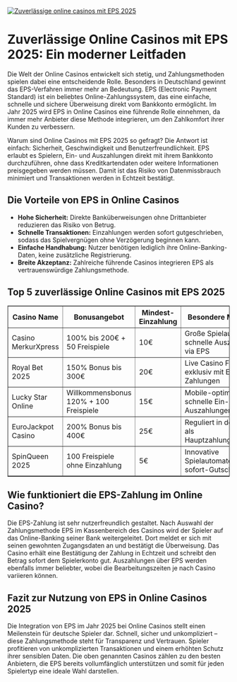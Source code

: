 [![Zuverlässige online casinos mit EPS 2025](https://123-caf.pages.dev/gitsignup.png)](https://vrmoo.ru/Bt82HjjY)

<h1>Zuverlässige Online Casinos mit EPS 2025: Ein moderner Leitfaden</h1>  <p>Die Welt der Online Casinos entwickelt sich stetig, und Zahlungsmethoden spielen dabei eine entscheidende Rolle. Besonders in Deutschland gewinnt das EPS-Verfahren immer mehr an Bedeutung. EPS (Electronic Payment Standard) ist ein beliebtes Online-Zahlungssystem, das eine einfache, schnelle und sichere Überweisung direkt vom Bankkonto ermöglicht. Im Jahr 2025 wird EPS in Online Casinos eine führende Rolle einnehmen, da immer mehr Anbieter diese Methode integrieren, um den Zahlkomfort ihrer Kunden zu verbessern.</p>  <p>Warum sind Online Casinos mit EPS 2025 so gefragt? Die Antwort ist einfach: Sicherheit, Geschwindigkeit und Benutzerfreundlichkeit. EPS erlaubt es Spielern, Ein- und Auszahlungen direkt mit ihrem Bankkonto durchzuführen, ohne dass Kreditkartendaten oder weitere Informationen preisgegeben werden müssen. Damit ist das Risiko von Datenmissbrauch minimiert und Transaktionen werden in Echtzeit bestätigt.</p>  <h2>Die Vorteile von EPS in Online Casinos</h2>  <ul>   <li><strong>Hohe Sicherheit:</strong> Direkte Banküberweisungen ohne Drittanbieter reduzieren das Risiko von Betrug.</li>   <li><strong>Schnelle Transaktionen:</strong> Einzahlungen werden sofort gutgeschrieben, sodass das Spielvergnügen ohne Verzögerung beginnen kann.</li>   <li><strong>Einfache Handhabung:</strong> Nutzer benötigen lediglich ihre Online-Banking-Daten, keine zusätzliche Registrierung.</li>   <li><strong>Breite Akzeptanz:</strong> Zahlreiche führende Casinos integrieren EPS als vertrauenswürdige Zahlungsmethode.</li> </ul>  <h2>Top 5 zuverlässige Online Casinos mit EPS 2025</h2>  <table border="1" cellpadding="8" cellspacing="0" style="border-collapse: collapse; width: 100%;">   <thead>     <tr>       <th>Casino Name</th>       <th>Bonusangebot</th>       <th>Mindest-Einzahlung</th>       <th>Besondere Merkmale</th>     </tr>   </thead>   <tbody>     <tr>       <td>Casino MerkurXpress</td>       <td>100% bis 200€ + 50 Freispiele</td>       <td>10€</td>       <td>Große Spielauswahl, schnelle Auszahlungen via EPS</td>     </tr>     <tr>       <td>Royal Bet 2025</td>       <td>150% Bonus bis 300€</td>       <td>20€</td>       <td>Live Casino Fokus, exklusiv mit EPS-Zahlungen</td>     </tr>     <tr>       <td>Lucky Star Online</td>       <td>Willkommensbonus 120% + 100 Freispiele</td>       <td>15€</td>       <td>Mobile-optimiert, schnelle Ein- und Auszahlungen</td>     </tr>     <tr>       <td>EuroJackpot Casino</td>       <td>200% Bonus bis 400€</td>       <td>25€</td>       <td>Reguliert in der EU, EPS als Hauptzahlungsmethode</td>     </tr>     <tr>       <td>SpinQueen 2025</td>       <td>100 Freispiele ohne Einzahlung</td>       <td>5€</td>       <td>Innovative Spielautomaten, EPS sofort-Gutschrift</td>     </tr>   </tbody> </table>  <h2>Wie funktioniert die EPS-Zahlung im Online Casino?</h2>  <p>Die EPS-Zahlung ist sehr nutzerfreundlich gestaltet. Nach Auswahl der Zahlungsmethode EPS im Kassenbereich des Casinos wird der Spieler auf das Online-Banking seiner Bank weitergeleitet. Dort meldet er sich mit seinen gewohnten Zugangsdaten an und bestätigt die Überweisung. Das Casino erhält eine Bestätigung der Zahlung in Echtzeit und schreibt den Betrag sofort dem Spielerkonto gut. Auszahlungen über EPS werden ebenfalls immer beliebter, wobei die Bearbeitungszeiten je nach Casino variieren können.</p>  <h2>Fazit zur Nutzung von EPS in Online Casinos 2025</h2>  <p>Die Integration von EPS im Jahr 2025 bei Online Casinos stellt einen Meilenstein für deutsche Spieler dar. Schnell, sicher und unkompliziert – diese Zahlungsmethode steht für Transparenz und Vertrauen. Spieler profitieren von unkomplizierten Transaktionen und einem erhöhten Schutz ihrer sensiblen Daten. Die oben genannten Casinos zählen zu den besten Anbietern, die EPS bereits vollumfänglich unterstützen und somit für jeden Spielertyp eine ideale Wahl darstellen.</p>
